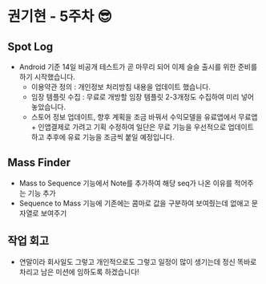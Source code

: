 # 권기현 - 5주차 😎

## Spot Log
- Android 기준 14일 비공개 테스트가 곧 마무리 되어 이제 슬슬 출시를 위한 준비를 하기 시작했습니다.
    - 이용약관 정의 : 개인정보 처리방침 내용을 업데이트 했습니다.
    - 임장 템플릿 수집 : 무료로 개방할 임장 템플릿 2-3개정도 수집하여 미리 넣어놓았습니다.
    - 스토어 정보 업데이트, 향후 계획을 조금 바꿔서 수익모델을 유료앱에서 무료앱 + 인앱결제로 가려고 기획 수정하여 일단은 무료 기능을 우선적으로 업데이트 하고 추후에 유료 기능을 조금씩 붙일 예정입니다.

## Mass Finder
- Mass to Sequence 기능에서 Note를 추가하여 해당 seq가 나온 이유를 적어주는 기능 추가
- Sequence to Mass 기능에 기존에는 콤마로 값을 구분하여 보여줬는데 없애고 문자열로 보여주기

## 작업 회고
- 연말이라 회사일도 그렇고 개인적으로도 그렇고 일정이 많이 생기는데 정신 똑바로 차리고 남은 미션에 임하도록 하겠습니다!